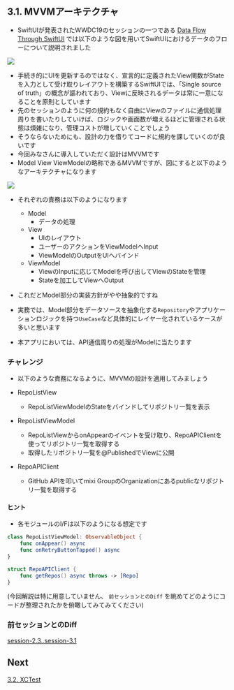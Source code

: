 ## 3.1. MVVMアーキテクチャ
- SwiftUIが発表されたWWDC19のセッションの一つである [Data Flow Through SwiftUI](https://developer.apple.com/videos/play/wwdc2019/226) では以下のような図を用いてSwiftUIにおけるデータのフローについて説明されました

<img src="https://user-images.githubusercontent.com/8536870/115537484-cf9f7600-a2d5-11eb-8b60-0847e186f288.png">

- 手続き的にUIを更新するのではなく、宣言的に定義されたView関数がStateを入力として受け取りレイアウトを構築するSwiftUIでは、「Single source of truth」の概念が謳われており、Viewに反映されるデータは常に一意になることを原則としています
- 先のセッションのように何の規約もなく自由にViewのファイルに通信処理周りを書いたりしていけば、ロジックや画面数が増えるほどに管理される状態は煩雑になり、管理コストが増していくことでしょう
- そうならないためにも、設計の力を借りてコードに規約を課していくのが良いです
- 今回みなさんに導入していただく設計はMVVMです
- Model View ViewModelの略称であるMVVMですが、図にすると以下のようなアーキテクチャになります

<img src="https://user-images.githubusercontent.com/8536870/115537612-f2ca2580-a2d5-11eb-937a-98ea74da920f.png">

- それぞれの責務は以下のようになります

  - Model
    - データの処理
  - View
    - UIのレイアウト
    - ユーザーのアクションをViewModelへInput
    - ViewModelのOutputをUIへバインド
  - ViewModel
    - ViewのInputに応じてModelを呼び出してViewのStateを管理
    - Stateを加工してViewへOutput

- これだとModel部分の実装方針がやや抽象的ですね
- 実務では、Model部分をデータソースを抽象化する`Repository`やアプリケーションロジックを持つ`UseCase`など具体的にレイヤー化されているケースが多いと思います
- 本アプリにおいては、API通信周りの処理がModelに当たります

### チャレンジ

- 以下のような責務になるように、MVVMの設計を適用してみましょう

- RepoListView
    - RepoListViewModelのStateをバインドしてリポジトリ一覧を表示
- RepoListViewModel
    - RepoListViewからonAppearのイベントを受け取り、RepoAPIClientを使ってリポジトリ一覧を取得する
    - 取得したリポジトリ一覧を@PublishedでViewに公開
- RepoAPIClient
    - GitHub APIを叩いてmixi GroupのOrganizationにあるpublicなリポジトリ一覧を取得する

#### ヒント
- 各モジュールのI/Fは以下のようになる想定です

```swift
class RepoListViewModel: ObservableObject {
    func onAppear() async
    func onRetryButtonTapped() async
}

struct RepoAPIClient {
    func getRepos() async throws -> [Repo]
}
```

(今回解説は特に用意していません、 `前セッションとのDiff` を眺めてどのようにコードが整理されたかを俯瞰してみてみてください)

### 前セッションとのDiff
[session-2.3..session-3.1](https://github.com/mixigroup/ios-swiftui-training/compare/session-2.3..session-3.1)

## Next
[3.2. XCTest](https://github.com/mixigroup/ios-swiftui-training/tree/session-3.2)
